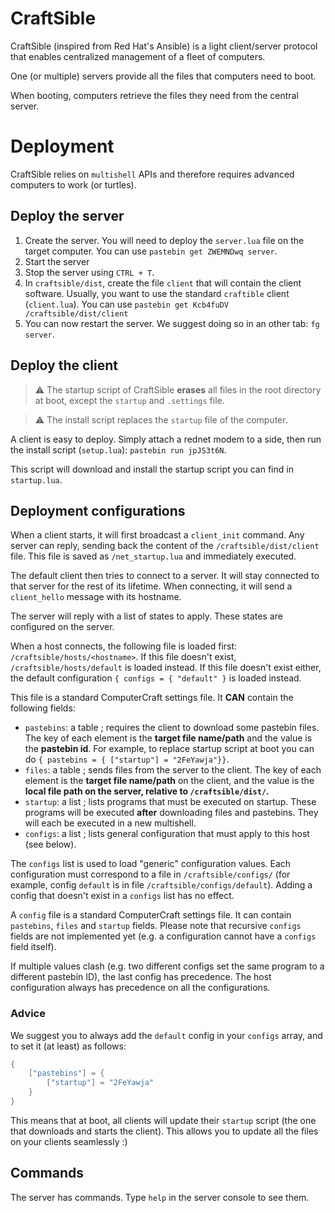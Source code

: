 # CraftSible

CraftSible (inspired from Red Hat's Ansible) is a light client/server protocol that enables centralized management of a fleet of computers.

One (or multiple) servers provide all the files that computers need to boot.

When booting, computers retrieve the files they need from the central server.

# Deployment

CraftSible relies on `multishell` APIs and therefore requires advanced computers to work (or turtles).

## Deploy the server

1. Create the server. You will need to deploy the `server.lua` file on the target computer. You can use `pastebin get ZWEMNDwq server`.
2. Start the server
3. Stop the server using `CTRL + T`.
4. In `craftsible/dist`, create the file `client` that will contain the client software. Usually, you want to use the standard `craftible` client (`client.lua`). You can use `pastebin get Kcb4fuDV /craftsible/dist/client`
5. You can now restart the server. We suggest doing so in an other tab: `fg server`. 

## Deploy the client

> :warning: The startup script of CraftSible **erases** all files in the root directory at boot, except the `startup` and `.settings` file. 

> :warning: The install script replaces the `startup` file of the computer. 

A client is easy to deploy. Simply attach a rednet modem to a side, then run the install script (`setup.lua`): `pastebin run jpJS3t6N`.

This script will download and install the startup script you can find in `startup.lua`. 

## Deployment configurations

When a client starts, it will first broadcast a `client_init` command. Any server can reply, sending back the content of the `/craftsible/dist/client` file. This file is saved as `/net_startup.lua` and immediately executed.

The default client then tries to connect to a server. It will stay connected to that server for the rest of its lifetime. When connecting, it will send a `client_hello` message with its hostname.

The server will reply with a list of states to apply. These states are configured on the server.

When a host connects, the following file is loaded first: `/craftsible/hosts/<hostname>`. If this file doesn't exist, `/craftsible/hosts/default` is loaded instead. If this file doesn't exist either, the default configuration `{ configs = { "default" }` is loaded instead.

This file is a standard ComputerCraft settings file. It **CAN** contain the following fields:
 - `pastebins`: a table ; requires the client to download some pastebin files. The key of each element is the **target file name/path** and the value is the **pastebin id**. For example, to replace startup script at boot you can do `{ pastebins = { ["startup"] = "2FeYawja"}}`.
 - `files`: a table ; sends files from the server to the client. The key of each element is the **target file name/path** on the client, and the value is the **local file path on the server, relative to `/craftsible/dist/`.**
 - `startup`: a list ; lists programs that must be executed on startup. These programs will be executed **after** downloading files and pastebins. They will each be executed in a new multishell.
 - `configs`: a list ; lists general configuration that must apply to this host (see below).

The `configs` list is used to load "generic" configuration values. Each configuration must correspond to a file in `/craftsible/configs/` (for example, config `default` is in file `/craftsible/configs/default`). Adding a config that doesn't exist in a `configs` list has no effect.

A `config` file is a standard ComputerCraft settings file. It can contain `pastebins`, `files` and `startup` fields. Please note that recursive `configs` fields are not implemented yet (e.g. a configuration cannot have a `configs` field itself).

If multiple values clash (e.g. two different configs set the same program to a different pastebin ID), the last config has precedence. The host configuration always has precedence on all the configurations.

### Advice

We suggest you to always add the `default` config in your `configs` array, and to set it (at least) as follows:

```lua
{
	["pastebins"] = {
		["startup"] = "2FeYawja"
	}
}
```

This means that at boot, all clients will update their `startup` script (the one that downloads and starts the client). This allows you to update all the files on your clients seamlessly :)

## Commands

The server has commands. Type `help` in the server console to see them.